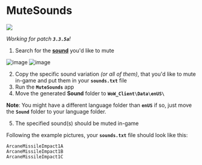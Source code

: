 # MuteSounds
[<img src="https://img.shields.io/github/downloads/mattibalize-lab/MuteSounds/latest/total">](https://github.com/mattibalize-lab/MuteSounds/releases/latest)

_Working for patch **`3.3.5a`**!_

1. Search for the [**sound**](https://www.wowhead.com/wotlk/sounds/) you'd like to mute

![image](https://github.com/mattibalize-lab/AscMuteSounds/assets/38044816/5135a85a-7a95-49c1-ace1-d2d072d356d4)
![image](https://github.com/mattibalize-lab/AscMuteSounds/assets/38044816/139f71cb-e5cf-40df-a372-ef364b3897b9)

2. Copy the specific sound variation _(or all of them)_, that you'd like to mute in-game and put them in your **`sounds.txt`** file
3. Run the **`MuteSounds`** app
4. Move the generated **Sound** folder to **`WoW_Client\Data\enUS\`**
   
**Note**: You might have a different language folder than **`enUS`**
if so, just move the **`Sound`** folder to your language folder.
  
5. The specified sound(s) should be muted in-game

Following the example pictures, your **`sounds.txt`** file should look like this:
```
ArcaneMissileImpact1A
ArcaneMissileImpact1B
ArcaneMissileImpact1C
```
